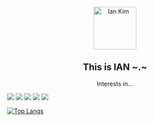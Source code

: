 <p align="center">
 <img width="100px" src="https://cdn-icons-png.flaticon.com/512/1102/1102874.png?w=360" align="center" alt="Ian Kim" />

 <h2 align="center">This is IAN ~.~</h2>
 <p align="center">Interests in...</p>
</p>

<a>
<img src="https://img.shields.io/badge/JavaScript-F7DF1E?style=flat-square&logo=javascript&logoColor=black">
<img src="https://img.shields.io/badge/HTML5-E34F26?style=flat-square&logo=html5&logoColor=white">
<img src="https://img.shields.io/badge/Verilog-#006600?style=flat-square&logo=V&logoColor=black"/>
<img src="https://img.shields.io/badge/SystemVerilog-#FF61F6?style=flat-square&logo=Stripe&logoColor=black"/>
<img src="https://img.shields.io/badge/UVM-#512BD4?style=flat-square&logo=Verizon&logoColor=white"/>
</a>

[![Top Langs](https://github-readme-stats.vercel.app/api/top-langs/?username=Iankimzz)](https://github.com/Iankimzz/github-readme-stats)
